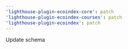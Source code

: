 ```yaml
---
'lighthouse-plugin-ecoindex-core': patch
'lighthouse-plugin-ecoindex-courses': patch
'lighthouse-plugin-ecoindex': patch
---
```


Update schema

